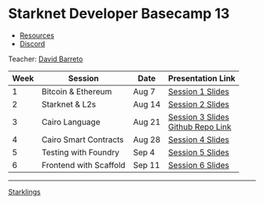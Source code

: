 # Starknet Developer Basecamp 13

- [Resources](https://starknet.notion.site/Starknet-Developer-Basecamp-13-Resources-22488bc02a4c801caabed91de753472f)
- [Discord](https://discord.com/invite/starknet-community)

Teacher: [David Barreto](https://x.com/barretodavid)

| Week | Session                | Date   | Presentation Link                                                                                                                                                                                     |
| ---- | ---------------------- | ------ | ----------------------------------------------------------------------------------------------------------------------------------------------------------------------------------------------------- |
| 1    | Bitcoin & Ethereum     | Aug 7  | [Session 1 Slides](https://docs.google.com/presentation/d/1_ty56q4haa9FFCe2NTFhiy5Po08UwiuavSAgYDnQcYs/edit?usp=sharing)                                                                              |
| 2    | Starknet & L2s         | Aug 14 | [Session 2 Slides](https://docs.google.com/presentation/d/1SVMLOhlgmR-a6OYJ8HT5bKKBXWUwOLUa8WgaMq6Qm04/edit?usp=drive_link)                                                                           |
| 3    | Cairo Language         | Aug 21 | [Session 3 Slides](https://docs.google.com/presentation/d/1WFzyGb_Dc6vwGwnMWNNQMCjo3Nv5BpNFzrNTx0R5mPI/edit?usp=sharing)<br>[Github Repo Link](https://github.com/starknet-foundation/teaching-cairo) |
| 4    | Cairo Smart Contracts  | Aug 28 | [Session 4 Slides](https://docs.google.com/presentation/d/17FniR8gu87c7u7hUlaUuw8FwvmTmXz6370JLiFiP2o8/edit?usp=sharing)                                                                              |
| 5    | Testing with Foundry   | Sep 4  | [Session 5 Slides](https://docs.google.com/presentation/d/11NY_SzeiYwF6rEulDAmcb1_aobpmMvk35eTpuLFria4/edit?usp=sharing)                                                                              |
| 6    | Frontend with Scaffold | Sep 11 | [Session 6 Slides](https://docs.google.com/presentation/d/1go65H9oWfr9MqegT6TWXVvNUZDEWxOr_7o4y0t-uHmE/edit?usp=sharing)                                                                              |

---

[Starklings](./starklings/)
